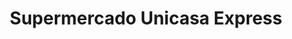 ---
title: "Supermercado Unicasa Express"
url: /caracas/supermercado-unicasa-express/
shop: supermercado
---